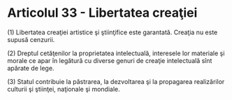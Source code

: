 # Articolul 33 - Libertatea creaţiei

(1) Libertatea creaţiei artistice şi ştiinţifice este garantată. Creaţia nu este supusă cenzurii.

(2) Dreptul cetăţenilor la proprietatea intelectuală, interesele lor materiale şi morale ce apar în legătură cu diverse genuri de creaţie intelectuală sînt apărate de lege.

(3) Statul contribuie la păstrarea, la dezvoltarea şi la propagarea realizărilor culturii şi ştiinţei, naţionale şi mondiale.